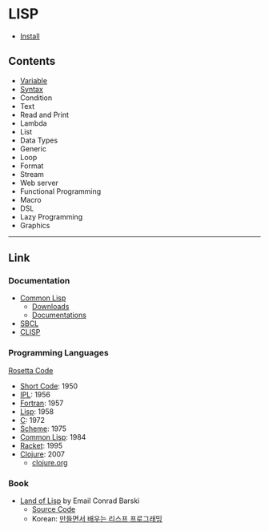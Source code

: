 # LISP

- [Install](install.md)

## Contents

- [Variable](docs/variable.md)
- [Syntax](docs/syntax.md)
- Condition
- Text
- Read and Print
- Lambda
- List
- Data Types
- Generic
- Loop
- Format
- Stream
- Web server
- Functional Programming
- Macro
- DSL
- Lazy Programming
- Graphics

---

## Link

### Documentation

- [Common Lisp](https://common-lisp.net/)
  - [Downloads](https://common-lisp.net/downloads)
  - [Documentations](https://common-lisp.net/documentation)
- [SBCL](https://www.sbcl.org/)
- [CLISP](https://clisp.sourceforge.io/)

### Programming Languages

[Rosetta Code](http://rosettacode.org/wiki/Rosetta_Code)

- [Short Code](<https://en.wikipedia.org/wiki/Short_Code_(computer_language)>): 1950
- [IPL](https://en.wikipedia.org/wiki/Information_Processing_Language): 1956
- [Fortran](https://en.wikipedia.org/wiki/Fortran): 1957
- [Lisp](<https://en.wikipedia.org/wiki/Lisp_(programming_language)>): 1958
- [C](<https://en.wikipedia.org/wiki/C_(programming_language)>): 1972
- [Scheme](<https://en.wikipedia.org/wiki/Scheme_(programming_language)>): 1975
- [Common Lisp](https://en.wikipedia.org/wiki/Common_Lisp): 1984
- [Racket](<https://en.wikipedia.org/wiki/Racket_(programming_language)>): 1995
- [Clojure](https://en.wikipedia.org/wiki/Clojure): 2007
  - [clojure.org](https://clojure.org/)

### Book

- [Land of Lisp](http://landoflisp.com/) by Email Conrad Barski
  - [Source Code](http://landoflisp.com/source.html)
  - Korean: [만들면서 배우는 리스프 프로그래밍](https://www.hanbit.co.kr/store/books/look.php?p_code=B9283396949)


